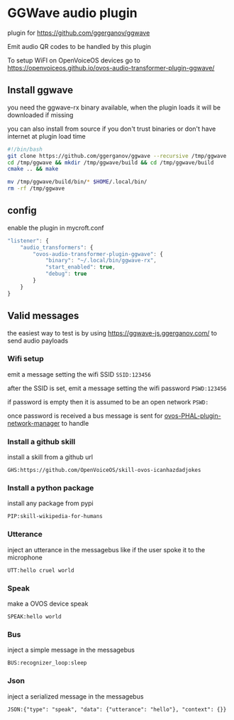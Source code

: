 # GGWave audio plugin

plugin for https://github.com/ggerganov/ggwave

Emit audio QR codes to be handled by this plugin

To setup WiFI on OpenVoiceOS devices go to https://openvoiceos.github.io/ovos-audio-transformer-plugin-ggwave/

## Install ggwave

you need the ggwave-rx binary available, when the plugin loads it will be downloaded if missing

you can also install from source if you don't trust binaries or don't have internet at plugin load time
```bash
#!/bin/bash
git clone https://github.com/ggerganov/ggwave --recursive /tmp/ggwave
cd /tmp/ggwave && mkdir /tmp/ggwave/build && cd /tmp/ggwave/build
cmake .. && make

mv /tmp/ggwave/build/bin/* $HOME/.local/bin/
rm -rf /tmp/ggwave
```

## config

enable the plugin in mycroft.conf

```javascript
"listener": {
    "audio_transformers": {
        "ovos-audio-transformer-plugin-ggwave": {
            "binary": "~/.local/bin/ggwave-rx",
            "start_enabled": true,
            "debug": true
        }
    }
}
```

## Valid messages

the easiest way to test is by using https://ggwave-js.ggerganov.com/ to send audio payloads

### Wifi setup

emit a message setting the wifi SSID
`SSID:123456`

after the SSID is set, emit a message setting the wifi password
`PSWD:123456`

if password is empty then it is assumed to be an open network
`PSWD:`

once password is received a bus message is sent for [ovos-PHAL-plugin-network-manager](https://github.com/OpenVoiceOS/ovos-PHAL-plugin-network-manager) to handle

### Install a github skill

install a skill from a github url

`GHS:https://github.com/OpenVoiceOS/skill-ovos-icanhazdadjokes`

### Install a python package

install any package from pypi

`PIP:skill-wikipedia-for-humans`

### Utterance

inject an utterance in the messagebus like if the user spoke it to the microphone

`UTT:hello cruel world`

### Speak

make a OVOS device speak

`SPEAK:hello world`

### Bus

inject a simple message in the messagebus

`BUS:recognizer_loop:sleep`

### Json

inject a serialized message in the messagebus

`JSON:{"type": "speak", "data": {"utterance": "hello"}, "context": {}}`


